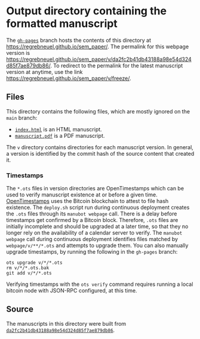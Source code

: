# Output directory containing the formatted manuscript

The [`gh-pages`](https://github.com/regrebneuel/sem_paper/tree/gh-pages) branch hosts the contents of this directory at <https://regrebneuel.github.io/sem_paper/>.
The permalink for this webpage version is <https://regrebneuel.github.io/sem_paper/v/da2fc2b41db43188a98e54d324d85f7ae879db86/>.
To redirect to the permalink for the latest manuscript version at anytime, use the link <https://regrebneuel.github.io/sem_paper/v/freeze/>.

## Files

This directory contains the following files, which are mostly ignored on the `main` branch:

+ [`index.html`](index.html) is an HTML manuscript.
+ [`manuscript.pdf`](manuscript.pdf) is a PDF manuscript.

The `v` directory contains directories for each manuscript version.
In general, a version is identified by the commit hash of the source content that created it.

### Timestamps

The `*.ots` files in version directories are OpenTimestamps which can be used to verify manuscript existence at or before a given time.
[OpenTimestamps](https://opentimestamps.org/) uses the Bitcoin blockchain to attest to file hash existence.
The `deploy.sh` script run during continuous deployment creates the `.ots` files through its `manubot webpage` call.
There is a delay before timestamps get confirmed by a Bitcoin block.
Therefore, `.ots` files are initially incomplete and should be upgraded at a later time, so that they no longer rely on the availability of a calendar server to verify.
The `manubot webpage` call during continuous deployment identifies files matched by `webpage/v/**/*.ots` and attempts to upgrade them.
You can also manually upgrade timestamps, by running the following in the `gh-pages` branch:

```shell
ots upgrade v/*/*.ots
rm v/*/*.ots.bak
git add v/*/*.ots
```

Verifying timestamps with the `ots verify` command requires running a local bitcoin node with JSON-RPC configured, at this time.

## Source

The manuscripts in this directory were built from
[`da2fc2b41db43188a98e54d324d85f7ae879db86`](https://github.com/regrebneuel/sem_paper/commit/da2fc2b41db43188a98e54d324d85f7ae879db86).
